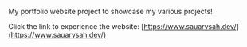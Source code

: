 My portfolio website project to showcase my various projects!

Click the link to experience the website:
[https://www.sauarvsah.dev/](https://www.sauarvsah.dev/)

